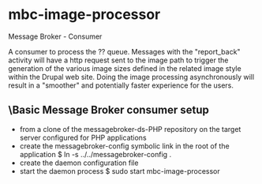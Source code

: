 mbc-image-processor
=================

Message Broker - Consumer

A consumer to process the ?? queue. Messages with the "report_back" activity will have a http request sent to the image path to trigger the generation of the various image sizes defined in the related image style within the Drupal web site. Doing the image processing asynchronously will result in a "smoother" and potentially faster experience for the users.

\Basic Message Broker consumer setup
------------------------------------
- from a clone of the messagebroker-ds-PHP repository on the target server configured for PHP applications
- create the messagebroker-config symbolic link in the root of the application
  $ ln -s ../../messagebroker-config .
- create the daemon configuration file
- start the daemon process
  $ sudo start mbc-image-processor
